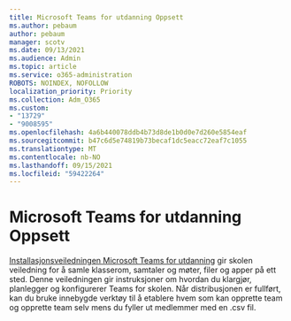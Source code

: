 ```yaml
---
title: Microsoft Teams for utdanning Oppsett
ms.author: pebaum
author: pebaum
manager: scotv
ms.date: 09/13/2021
ms.audience: Admin
ms.topic: article
ms.service: o365-administration
ROBOTS: NOINDEX, NOFOLLOW
localization_priority: Priority
ms.collection: Adm_O365
ms.custom:
- "13729"
- "9008595"
ms.openlocfilehash: 4a6b440078ddb4b73d8de1b0d0e7d260e5854eaf
ms.sourcegitcommit: b47c6d5e74819b73becaf1dc5eacc72eaf7c1055
ms.translationtype: MT
ms.contentlocale: nb-NO
ms.lasthandoff: 09/15/2021
ms.locfileid: "59422264"
---
```

# <a name="microsoft-teams-for-education-setup"></a>Microsoft Teams for utdanning Oppsett

[Installasjonsveiledningen Microsoft Teams for utdanning](https://admin.microsoft.com/AdminPortal/Home?#/modernonboarding/msteamsedu) gir skolen veiledning for å samle klasserom, samtaler og møter, filer og apper på ett sted. Denne veiledningen gir instruksjoner om hvordan du klargjør, planlegger og konfigurerer Teams for skolen. Når distribusjonen er fullført, kan du bruke innebygde verktøy til å etablere hvem som kan opprette team og opprette team selv mens du fyller ut medlemmer med en .csv fil. 

